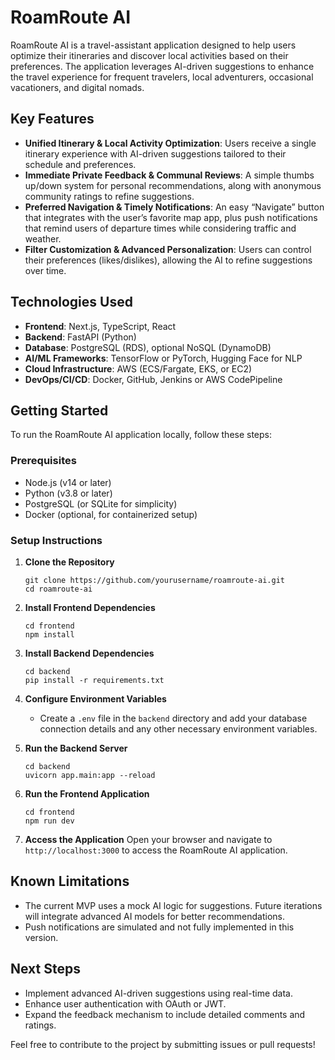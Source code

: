 # RoamRoute AI

RoamRoute AI is a travel-assistant application designed to help users optimize their itineraries and discover local activities based on their preferences. The application leverages AI-driven suggestions to enhance the travel experience for frequent travelers, local adventurers, occasional vacationers, and digital nomads.

## Key Features

- **Unified Itinerary & Local Activity Optimization**: Users receive a single itinerary experience with AI-driven suggestions tailored to their schedule and preferences.
- **Immediate Private Feedback & Communal Reviews**: A simple thumbs up/down system for personal recommendations, along with anonymous community ratings to refine suggestions.
- **Preferred Navigation & Timely Notifications**: An easy “Navigate” button that integrates with the user’s favorite map app, plus push notifications that remind users of departure times while considering traffic and weather.
- **Filter Customization & Advanced Personalization**: Users can control their preferences (likes/dislikes), allowing the AI to refine suggestions over time.

## Technologies Used

- **Frontend**: Next.js, TypeScript, React
- **Backend**: FastAPI (Python)
- **Database**: PostgreSQL (RDS), optional NoSQL (DynamoDB)
- **AI/ML Frameworks**: TensorFlow or PyTorch, Hugging Face for NLP
- **Cloud Infrastructure**: AWS (ECS/Fargate, EKS, or EC2)
- **DevOps/CI/CD**: Docker, GitHub, Jenkins or AWS CodePipeline

## Getting Started

To run the RoamRoute AI application locally, follow these steps:

### Prerequisites

- Node.js (v14 or later)
- Python (v3.8 or later)
- PostgreSQL (or SQLite for simplicity)
- Docker (optional, for containerized setup)

### Setup Instructions

1. **Clone the Repository**
   ```
   git clone https://github.com/yourusername/roamroute-ai.git
   cd roamroute-ai
   ```

2. **Install Frontend Dependencies**
   ```
   cd frontend
   npm install
   ```

3. **Install Backend Dependencies**
   ```
   cd backend
   pip install -r requirements.txt
   ```

4. **Configure Environment Variables**
   - Create a `.env` file in the `backend` directory and add your database connection details and any other necessary environment variables.

5. **Run the Backend Server**
   ```
   cd backend
   uvicorn app.main:app --reload
   ```

6. **Run the Frontend Application**
   ```
   cd frontend
   npm run dev
   ```

7. **Access the Application**
   Open your browser and navigate to `http://localhost:3000` to access the RoamRoute AI application.

## Known Limitations

- The current MVP uses a mock AI logic for suggestions. Future iterations will integrate advanced AI models for better recommendations.
- Push notifications are simulated and not fully implemented in this version.

## Next Steps

- Implement advanced AI-driven suggestions using real-time data.
- Enhance user authentication with OAuth or JWT.
- Expand the feedback mechanism to include detailed comments and ratings.

Feel free to contribute to the project by submitting issues or pull requests!